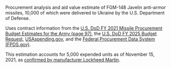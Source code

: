 Procurement analysis and aid value estimate of FGM-148 Javelin anti-armor missiles, 10,000 of which were delivered to Ukraine by the U.S. Department of Defense.

Uses contract information from the [U.S. DoD FY 2021 Missile Procurement Budget Estimates for the Army (page 97)](https://www.asafm.army.mil/Portals/72/Documents/BudgetMaterial/2021/Base%20Budget/Procurement/MSLS_FY_2021_PB_Missile_Procurement_Army.pdf), the [U.S. DoD FY 2025 Budget Request](https://comptroller.defense.gov/Portals/45/Documents/defbudget/FY2025/FY2025_Weapons.pdf), [USAspending.gov](https://www.usaspending.gov/search/?hash=772dd951c9f1c809e1c9e89cc6139598), and the [Federal Procurement Data System (FPDS.gov)](https://www.fpds.gov/ezsearch/fpdsportal?q=javelin+DEPARTMENT_FULL_NAME%3A%22DEPT+OF+DEFENSE%22+ULTIMATE_UEI_NAME%3A%22RAYTHEON+COMPANY%22+&s=FPDS.GOV&templateName=1.5.3&indexName=awardfull&x=21&y=10&start=90).

This estimation accounts for 5,000 expended units as of November 15, 2021, as [confirmed by manufacturer Lockheed Martin](https://www.lockheedmartin.com/en-us/news/features/2021/javelin-takes-the-weight-off-of-soldiers-shoulders.html).
